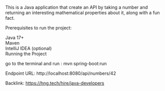 This is a Java application that create an API by taking a number and returning an interesting mathematical properties about it, 
along with a fun fact.


Prerequisites to run the project:

Java 17+ </br>
Maven </br>
IntelliJ IDEA (optional) </br>
Running the Project

go to the terminal and run : mvn spring-boot:run

Endpoint URL: http://localhost:8080/api/numbers/42</br>

Backlink: https://hng.tech/hire/java-developers
